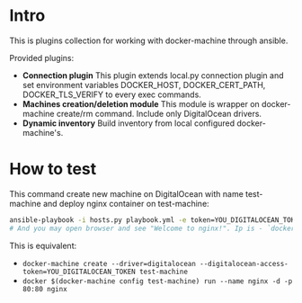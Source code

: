 # Intro

This is plugins collection for working with docker-machine through ansible.

Provided plugins:
* **Connection plugin** This plugin extends local.py connection plugin and set environment variables DOCKER_HOST, DOCKER_CERT_PATH, DOCKER_TLS_VERIFY to every exec commands. 
* **Machines creation/deletion module** This module is wrapper on docker-machine create/rm command. Include only DigitalOcean drivers.
* **Dynamic inventory** Build inventory from local configured docker-machine's.

# How to test

This command create new machine on DigitalOcean with name test-machine and deploy nginx container on test-machine:
```bash
ansible-playbook -i hosts.py playbook.yml -e token=YOU_DIGITALOCEAN_TOKEN
# And you may open browser and see "Welcome to nginx!". Ip is - `docker-machine ip test-machine`
```

This is equivalent:
* `docker-machine create --driver=digitalocean --digitalocean-access-token=YOU_DIGITALOCEAN_TOKEN test-machine`
* `docker $(docker-machine config test-machine) run --name nginx -d -p 80:80 nginx`
